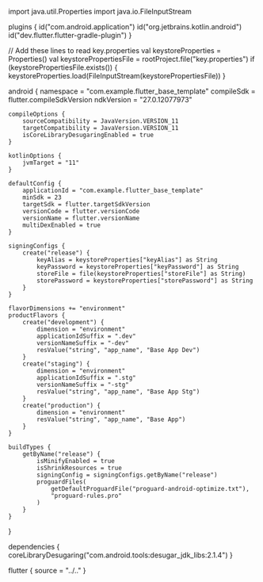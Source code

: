 import java.util.Properties
import java.io.FileInputStream

plugins {
    id("com.android.application")
    id("org.jetbrains.kotlin.android")
    id("dev.flutter.flutter-gradle-plugin")
}

// Add these lines to read key.properties
val keystoreProperties = Properties()
val keystorePropertiesFile = rootProject.file("key.properties")
if (keystorePropertiesFile.exists()) {
    keystoreProperties.load(FileInputStream(keystorePropertiesFile))
}

android {
    namespace = "com.example.flutter_base_template"
    compileSdk = flutter.compileSdkVersion
    ndkVersion = "27.0.12077973"

    compileOptions {
        sourceCompatibility = JavaVersion.VERSION_11
        targetCompatibility = JavaVersion.VERSION_11
        isCoreLibraryDesugaringEnabled = true
    }

    kotlinOptions {
        jvmTarget = "11"
    }

    defaultConfig {
        applicationId = "com.example.flutter_base_template"
        minSdk = 23
        targetSdk = flutter.targetSdkVersion
        versionCode = flutter.versionCode
        versionName = flutter.versionName
        multiDexEnabled = true
    }

    signingConfigs {
        create("release") {
            keyAlias = keystoreProperties["keyAlias"] as String
            keyPassword = keystoreProperties["keyPassword"] as String
            storeFile = file(keystoreProperties["storeFile"] as String)
            storePassword = keystoreProperties["storePassword"] as String
        }
    }

    flavorDimensions += "environment"
    productFlavors {
        create("development") {
            dimension = "environment"
            applicationIdSuffix = ".dev"
            versionNameSuffix = "-dev"
            resValue("string", "app_name", "Base App Dev")
        }
        create("staging") {
            dimension = "environment"
            applicationIdSuffix = ".stg"
            versionNameSuffix = "-stg"
            resValue("string", "app_name", "Base App Stg")
        }
        create("production") {
            dimension = "environment"
            resValue("string", "app_name", "Base App")
        }
    }

    buildTypes {
        getByName("release") {
            isMinifyEnabled = true
            isShrinkResources = true
            signingConfig = signingConfigs.getByName("release")
            proguardFiles(
                getDefaultProguardFile("proguard-android-optimize.txt"),
                "proguard-rules.pro"
            )
        }
    }
}

dependencies {
    coreLibraryDesugaring("com.android.tools:desugar_jdk_libs:2.1.4")
}

flutter {
    source = "../.."
}


